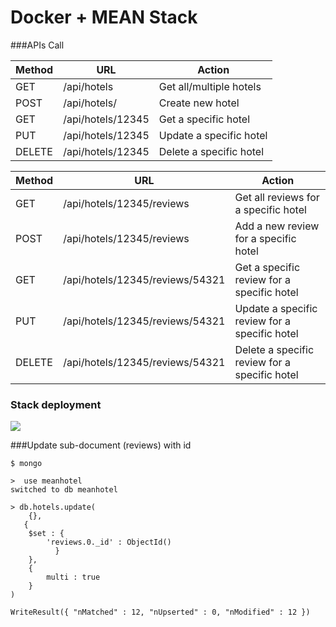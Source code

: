 # Docker + MEAN Stack

###APIs Call
                    
Method  | URL | Action
------------- | ------------- | -------------
GET  | /api/hotels | Get all/multiple hotels
POST  | /api/hotels/ | Create new hotel
GET  | /api/hotels/12345 | Get a specific hotel
PUT  | /api/hotels/12345 | Update a specific hotel
DELETE  | /api/hotels/12345 | Delete a specific hotel

Method  | URL | Action
------------- | ------------- | -------------
GET  | /api/hotels/12345/reviews | Get all reviews for a specific hotel
POST  | /api/hotels/12345/reviews | Add a new review for a specific hotel
GET  | /api/hotels/12345/reviews/54321 | Get a specific review for a specific hotel
PUT  | /api/hotels/12345/reviews/54321 | Update a specific review for a specific hotel
DELETE  | /api/hotels/12345/reviews/54321 | Delete a specific review for a specific hotel


### Stack deployment

![](https://dieepak.github.io/assets/docker-mean-mongo-update.png)


###Update sub-document (reviews) with id

    $ mongo

	>  use meanhotel
	switched to db meanhotel

	> db.hotels.update(
	    {},
 	   {
        $set : {
            'reviews.0._id' : ObjectId()
      		  }
		},
		{
			multi : true
		}
	)

	WriteResult({ "nMatched" : 12, "nUpserted" : 0, "nModified" : 12 })



